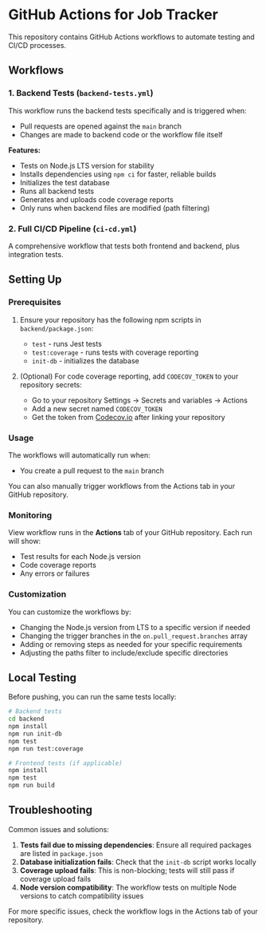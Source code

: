 # GitHub Actions for Job Tracker

This repository contains GitHub Actions workflows to automate testing and CI/CD processes.

## Workflows

### 1. Backend Tests (`backend-tests.yml`)
This workflow runs the backend tests specifically and is triggered when:
- Pull requests are opened against the `main` branch
- Changes are made to backend code or the workflow file itself

**Features:**
- Tests on Node.js LTS version for stability
- Installs dependencies using `npm ci` for faster, reliable builds
- Initializes the test database
- Runs all backend tests
- Generates and uploads code coverage reports
- Only runs when backend files are modified (path filtering)

### 2. Full CI/CD Pipeline (`ci-cd.yml`)
A comprehensive workflow that tests both frontend and backend, plus integration tests.

## Setting Up

### Prerequisites
1. Ensure your repository has the following npm scripts in `backend/package.json`:
   - `test` - runs Jest tests
   - `test:coverage` - runs tests with coverage reporting
   - `init-db` - initializes the database

2. (Optional) For code coverage reporting, add `CODECOV_TOKEN` to your repository secrets:
   - Go to your repository Settings → Secrets and variables → Actions
   - Add a new secret named `CODECOV_TOKEN`
   - Get the token from [Codecov.io](https://codecov.io) after linking your repository

### Usage

The workflows will automatically run when:
- You create a pull request to the `main` branch

You can also manually trigger workflows from the Actions tab in your GitHub repository.

### Monitoring

View workflow runs in the **Actions** tab of your GitHub repository. Each run will show:
- Test results for each Node.js version
- Code coverage reports
- Any errors or failures

### Customization

You can customize the workflows by:
- Changing the Node.js version from LTS to a specific version if needed
- Changing the trigger branches in the `on.pull_request.branches` array
- Adding or removing steps as needed for your specific requirements
- Adjusting the paths filter to include/exclude specific directories

## Local Testing

Before pushing, you can run the same tests locally:

```bash
# Backend tests
cd backend
npm install
npm run init-db
npm test
npm run test:coverage

# Frontend tests (if applicable)
npm install
npm test
npm run build
```

## Troubleshooting

Common issues and solutions:

1. **Tests fail due to missing dependencies**: Ensure all required packages are listed in `package.json`
2. **Database initialization fails**: Check that the `init-db` script works locally
3. **Coverage upload fails**: This is non-blocking; tests will still pass if coverage upload fails
4. **Node version compatibility**: The workflow tests on multiple Node versions to catch compatibility issues

For more specific issues, check the workflow logs in the Actions tab of your repository.
